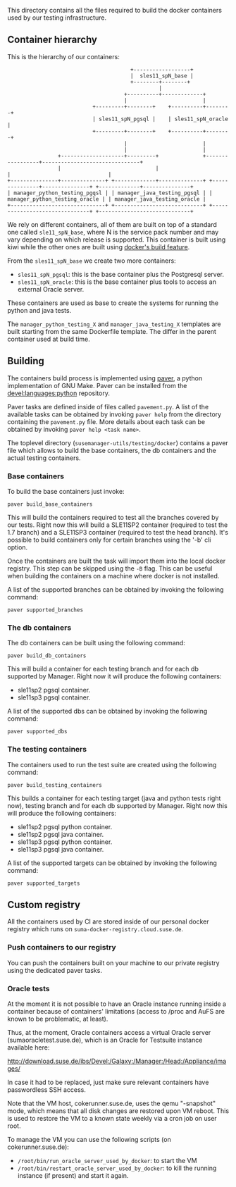 This directory contains all the files required to build the docker containers
used by our testing infrastructure.

## Container hierarchy

This is the hierarchy of our containers:

```
                                       +------------------+
                                       |  sles11_spN_base |
                                       +--------+--------+
                                                |
                                     +----------+-------------+
                                     |                        |
                           +---------+--------+    +----------+--------+
                           | sles11_spN_pgsql |    | sles11_spN_oracle |
                           +---------+--------+    +----------+--------+
                                     |                        |
                                     |                        |
                +--------------------+---------+              +-----------------+-------------------------------+
                |                              |                                |                               |
+---------------+--------------+ +-------------+--------------+ +---------------+---------------+ +-------------+---------------+
| manager_python_testing_pgqsl | | manager_java_testing_pgsql | | manager_python_testing_oracle | | manager_java_testing_oracle |
+------------------------------+ +----------------------------+ +-------------------------------+ +-----------------------------+
```

We rely on different containers, all of them are built on top of a standard one
called `sle11_spN_base`, where N is the service pack number and may vary depending
on which release is supported. This container is built using kiwi while the other ones
are built using [docker's build feature](http://docs.docker.io/en/latest/use/builder/).

From the `sles11_spN_base` we create two more containers:

  * `sles11_spN_pgsql`: this is the base container plus the Postgresql server.
  * `sles11_spN_oracle`: this is the base container plus tools to access an external
  Oracle server.

These containers are used as base to create the systems for running the python
and java tests.

The `manager_python_testing_X` and `manager_java_testing_X` templates are
built starting from the same Dockerfile template. The differ in the parent
container used at build time.

## Building

The containers build process is implemented using [paver](http://paver.github.io/paver/),
a python implementation of GNU Make. Paver can be installed from the
[devel:languages:python](http://software.opensuse.org/package/python-Paver) repository.

Paver tasks are defined inside of files called `pavement.py`. A list of the
available tasks can be obtained by invoking `paver help` from the directory
containing the `pavement.py` file. More details about each task can be obtained
by invoking `paver help <task name>`.

The toplevel directory (`susemanager-utils/testing/docker`) contains a paver
file which allows to build the base containers, the db containers and the actual
testing containers.

### Base containers

To build the base containers just invoke:

`paver build_base_containers`

This will build the containers required to test all the branches covered by our
tests. Right now this will build a SLE11SP2 container (required to test the 1.7
branch) and a SLE11SP3 container (required to test the head branch). It's possible
to build containers only for certain branches using the '-b' cli option.

Once the containers are built the task will import them into the local docker
registry. This step can be skipped using the `-B` flag. This can be useful when
building the containers on a machine where docker is not installed.

A list of the supported branches can be obtained by invoking the following command:

`paver supported_branches`


### The db containers

The db containers can be built using the following command:

`paver build_db_containers`

This will build a container for each testing branch and for each db supported by
Manager. Right now it will produce the following containers:
  * sle11sp2 pgsql container.
  * sle11sp3 pgsql container.

A list of the supported dbs can be obtained by invoking the following command:

`paver supported_dbs`

### The testing containers

The containers used to run the test suite are created using the following command:

`paver build_testing_containers`

This builds a container for each testing target (java and python tests right now), 
testing branch and for each db supported by Manager. Right now this will produce
the following containers:
  * sle11sp2 pgsql python container.
  * sle11sp2 pgsql java container.
  * sle11sp3 pgsql python container.
  * sle11sp3 pgsql java container.

A list of the supported targets can be obtained by invoking the following command:

`paver supported_targets`

## Custom registry

All the containers used by CI are stored inside of our personal docker registry
which runs on `suma-docker-registry.cloud.suse.de`.

### Push containers to our registry

You can push the containers built on your machine to our private registry using
the dedicated paver tasks.

### Oracle tests

At the moment it is not possible to have an Oracle instance running inside a container
because of containers' limitations (access to /proc and AuFS are known to be problematic,
at least).

Thus, at the moment, Oracle containers access a virtual Oracle server (sumaoracletest.suse.de),
which is an Oracle for Testsuite instance available here:

http://download.suse.de/ibs/Devel:/Galaxy:/Manager:/Head:/Appliance/images/

In case it had to be replaced, just make sure relevant containers have passwordless SSH
access.

Note that the VM host, cokerunner.suse.de, uses the qemu "-snapshot" mode, which means
that all disk changes are restored upon VM reboot. This is used to restore the VM to a known
state weekly via a cron job on user root.

To manage the VM you can use the following scripts (on cokerunner.suse.de):

  * `/root/bin/run_oracle_server_used_by_docker`: to start the VM
  * `/root/bin/restart_oracle_server_used_by_docker`: to kill the running
    instance (if present) and start it again.

